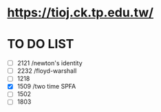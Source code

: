 # https://tioj.ck.tp.edu.tw/

# TO DO LIST
- [ ] 2121 /newton's identity
- [ ] 2232 /floyd-warshall
- [ ] 1218
- [x] 1509 /two time SPFA
- [ ] 1502
- [ ] 1803

